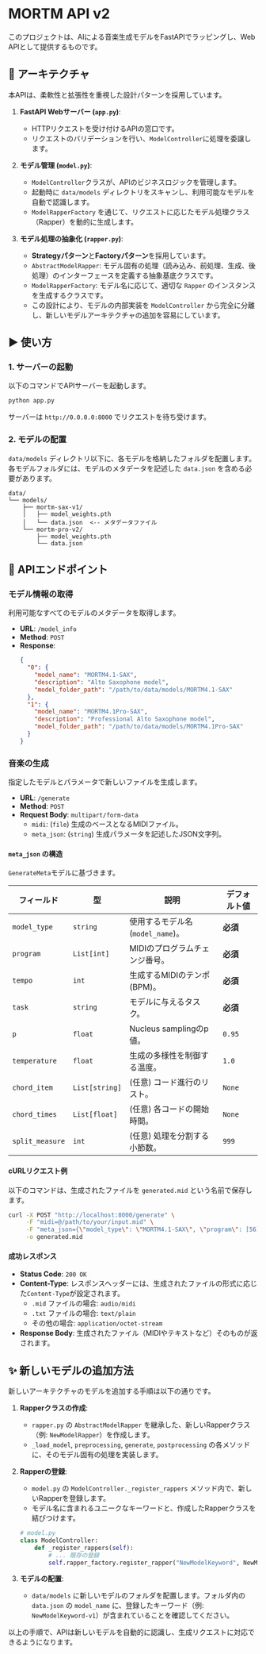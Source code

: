 # MORTM API v2

このプロジェクトは、AIによる音楽生成モデルをFastAPIでラッピングし、Web APIとして提供するものです。

## 🚀 アーキテクチャ

本APIは、柔軟性と拡張性を重視した設計パターンを採用しています。

1.  **FastAPI Webサーバー (`app.py`)**:
    *   HTTPリクエストを受け付けるAPIの窓口です。
    *   リクエストのバリデーションを行い、`ModelController`に処理を委譲します。

2.  **モデル管理 (`model.py`)**:
    *   `ModelController`クラスが、APIのビジネスロジックを管理します。
    *   起動時に `data/models` ディレクトリをスキャンし、利用可能なモデルを自動で認識します。
    *   `ModelRapperFactory` を通じて、リクエストに応じたモデル処理クラス（Rapper）を動的に生成します。

3.  **モデル処理の抽象化 (`rapper.py`)**:
    *   **Strategyパターン**と**Factoryパターン**を採用しています。
    *   `AbstractModelRapper`: モデル固有の処理（読み込み、前処理、生成、後処理）のインターフェースを定義する抽象基底クラスです。
    *   `ModelRapperFactory`: モデル名に応じて、適切な `Rapper` のインスタンスを生成するクラスです。
    *   この設計により、モデルの内部実装を `ModelController` から完全に分離し、新しいモデルアーキテクチャの追加を容易にしています。

## ▶️ 使い方

### 1. サーバーの起動

以下のコマンドでAPIサーバーを起動します。

```bash
python app.py
```

サーバーは `http://0.0.0.0:8000` でリクエストを待ち受けます。

### 2. モデルの配置

`data/models` ディレクトリ以下に、各モデルを格納したフォルダを配置します。各モデルフォルダには、モデルのメタデータを記述した `data.json` を含める必要があります。

```
data/
└── models/
    ├── mortm-sax-v1/
    │   ├── model_weights.pth
    │   └── data.json  <-- メタデータファイル
    └── mortm-pro-v2/
        ├── model_weights.pth
        └── data.json
```

## 📖 APIエンドポイント

### モデル情報の取得

利用可能なすべてのモデルのメタデータを取得します。

-   **URL**: `/model_info`
-   **Method**: `POST`
-   **Response**:
    ```json
    {
      "0": {
        "model_name": "MORTM4.1-SAX",
        "description": "Alto Saxophone model",
        "model_folder_path": "/path/to/data/models/MORTM4.1-SAX"
      },
      "1": {
        "model_name": "MORTM4.1Pro-SAX",
        "description": "Professional Alto Saxophone model",
        "model_folder_path": "/path/to/data/models/MORTM4.1Pro-SAX"
      }
    }
    ```

### 音楽の生成

指定したモデルとパラメータで新しいファイルを生成します。

-   **URL**: `/generate`
-   **Method**: `POST`
-   **Request Body**: `multipart/form-data`
    -   `midi`: (`file`) 生成のベースとなるMIDIファイル。
    -   `meta_json`: (`string`) 生成パラメータを記述したJSON文字列。

#### `meta_json` の構造

`GenerateMeta`モデルに基づきます。

| フィールド        | 型             | 説明                                           | デフォルト値 |
| ----------------- | -------------- | ---------------------------------------------- | ------------ |
| `model_type`      | `string`       | 使用するモデル名 (`model_name`)。              | **必須**     |
| `program`         | `List[int]`    | MIDIのプログラムチェンジ番号。                 | **必須**     |
| `tempo`           | `int`          | 生成するMIDIのテンポ (BPM)。                   | **必須**     |
| `task`            | `string`       | モデルに与えるタスク。                         | **必須**     |
| `p`               | `float`        | Nucleus samplingのp値。                        | `0.95`       |
| `temperature`     | `float`        | 生成の多様性を制御する温度。                   | `1.0`        |
| `chord_item`      | `List[string]` | (任意) コード進行のリスト。                    | `None`       |
| `chord_times`     | `List[float]`  | (任意) 各コードの開始時間。                    | `None`       |
| `split_measure`   | `int`          | (任意) 処理を分割する小節数。                  | `999`        |

#### cURLリクエスト例

以下のコマンドは、生成されたファイルを `generated.mid` という名前で保存します。

```bash
curl -X POST "http://localhost:8000/generate" \
     -F "midi=@/path/to/your/input.mid" \
     -F "meta_json={\"model_type\": \"MORTM4.1-SAX\", \"program\": [56], \"tempo\": 120, \"task\": \"generate\", \"p\": 0.96}" \
     -o generated.mid
```

#### 成功レスポンス

-   **Status Code**: `200 OK`
-   **Content-Type**: レスポンスヘッダーには、生成されたファイルの形式に応じた`Content-Type`が設定されます。
    -   `.mid` ファイルの場合: `audio/midi`
    -   `.txt` ファイルの場合: `text/plain`
    -   その他の場合: `application/octet-stream`
-   **Response Body**: 生成されたファイル（MIDIやテキストなど）そのものが返されます。

## ✨ 新しいモデルの追加方法

新しいアーキテクチャのモデルを追加する手順は以下の通りです。

1.  **Rapperクラスの作成**:
    *   `rapper.py` の `AbstractModelRapper` を継承した、新しいRapperクラス（例: `NewModelRapper`）を作成します。
    *   `_load_model`, `preprocessing`, `generate`, `postprocessing` の各メソッドに、そのモデル固有の処理を実装します。

2.  **Rapperの登録**:
    *   `model.py` の `ModelController._register_rappers` メソッド内で、新しいRapperを登録します。
    *   モデル名に含まれるユニークなキーワードと、作成したRapperクラスを結びつけます。

    ```python
    # model.py
    class ModelController:
        def _register_rappers(self):
            # ... 既存の登録
            self.rapper_factory.register_rapper("NewModelKeyword", NewModelRapper)
    ```

3.  **モデルの配置**:
    *   `data/models` に新しいモデルのフォルダを配置します。フォルダ内の `data.json` の `model_name` に、登録したキーワード（例: `NewModelKeyword-v1`）が含まれていることを確認してください。

以上の手順で、APIは新しいモデルを自動的に認識し、生成リクエストに対応できるようになります。
